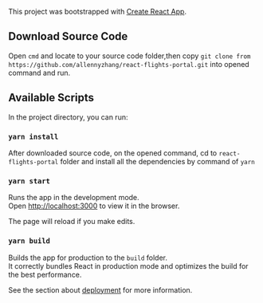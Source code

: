 This project was bootstrapped with [Create React App](https://github.com/facebook/create-react-app).

## Download Source Code

Open `cmd` and locate to your source code folder,then copy `git clone from https://github.com/allennyzhang/react-flights-portal.git` into opened command and run.<br />

## Available Scripts

In the project directory, you can run:

### `yarn install`

After downloaded source code, on the opened command, cd to `react-flights-portal` folder and install all the dependencies by command of `yarn`

### `yarn start`

Runs the app in the development mode.<br />
Open [http://localhost:3000](http://localhost:3000) to view it in the browser.

The page will reload if you make edits.<br />

### `yarn build`

Builds the app for production to the `build` folder.<br />
It correctly bundles React in production mode and optimizes the build for the best performance.

See the section about [deployment](https://facebook.github.io/create-react-app/docs/deployment) for more information.
